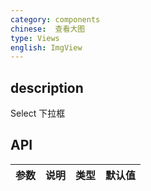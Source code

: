```yaml
---
category: components
chinese:  查看大图
type: Views
english: ImgView
---
```



## description

Select 下拉框

## API
| 参数        | 说明                                                      | 类型        | 默认值 |
|----------- |---------------------------------------------------------  | ---------- |-------|
